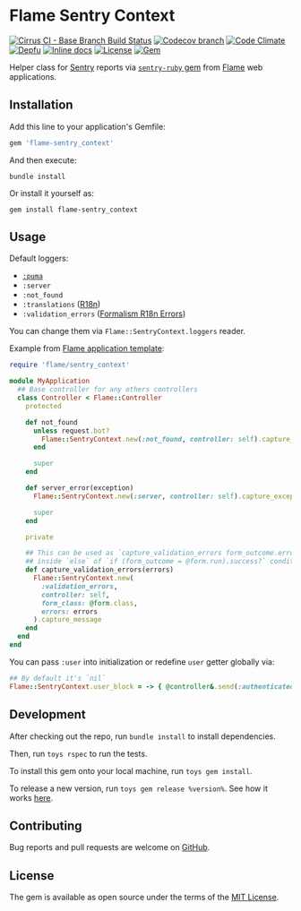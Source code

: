 # Flame Sentry Context

[![Cirrus CI - Base Branch Build Status](https://img.shields.io/cirrus/github/AlexWayfer/flame-sentry_context?style=flat-square)](https://cirrus-ci.com/github/AlexWayfer/flame-sentry_context)
[![Codecov branch](https://img.shields.io/codecov/c/github/AlexWayfer/flame-sentry_context/main.svg?style=flat-square)](https://codecov.io/gh/AlexWayfer/flame-sentry_context)
[![Code Climate](https://img.shields.io/codeclimate/maintainability/AlexWayfer/flame-sentry_context.svg?style=flat-square)](https://codeclimate.com/github/AlexWayfer/flame-sentry_context)
[![Depfu](https://img.shields.io/depfu/AlexWayfer/flame-sentry_context?style=flat-square)](https://depfu.com/repos/github/AlexWayfer/flame-sentry_context)
[![Inline docs](https://inch-ci.org/github/AlexWayfer/flame-sentry_context.svg?branch=main)](https://inch-ci.org/github/AlexWayfer/flame-sentry_context)
[![License](https://img.shields.io/github/license/AlexWayfer/flame-sentry_context.svg?style=flat-square)](https://github.com/AlexWayfer/flame-sentry_context/blob/main/LICENSE.txt)
[![Gem](https://img.shields.io/gem/v/flame-sentry_context.svg?style=flat-square)](https://rubygems.org/gems/flame-sentry_context)

Helper class for [Sentry](https://sentry.io/) reports
via [`sentry-ruby` gem](https://rubygems.org/gems/sentry-ruby)
from [Flame](https://github.com/AlexWayfer/flame) web applications.

## Installation

Add this line to your application's Gemfile:

```ruby
gem 'flame-sentry_context'
```

And then execute:

```shell
bundle install
```

Or install it yourself as:

```shell
gem install flame-sentry_context
```

## Usage

Default loggers:

*   [`:puma`](https://puma.io/)
*   `:server`
*   `:not_found`
*   `:translations` ([R18n](https://github.com/r18n/r18n))
*   `:validation_errors` ([Formalism R18n Errors](https://github.com/AlexWayfer/formalism-r18n_errors))

You can change them via `Flame::SentryContext.loggers` reader.

Example from [Flame application template](https://github.com/AlexWayfer/flame-cli/tree/main/template):

```ruby
require 'flame/sentry_context'

module MyApplication
  ## Base controller for any others controllers
  class Controller < Flame::Controller
    protected

    def not_found
      unless request.bot?
        Flame::SentryContext.new(:not_found, controller: self).capture_message
      end

      super
    end

    def server_error(exception)
      Flame::SentryContext.new(:server, controller: self).capture_exception(exception)

      super
    end

    private

    ## This can be used as `capture_validation_errors form_outcome.errors.translations`
    ## inside `else` of `if (form_outcome = @form.run).success?` condition.
    def capture_validation_errors(errors)
      Flame::SentryContext.new(
        :validation_errors,
        controller: self,
        form_class: @form.class,
        errors: errors
      ).capture_message
    end
  end
end
```

You can pass `:user` into initialization or redefine `user` getter globally via:

```ruby
## By default it's `nil`
Flame::SentryContext.user_block = -> { @controller&.send(:authenticated)&.account }
```

## Development

After checking out the repo, run `bundle install` to install dependencies.

Then, run `toys rspec` to run the tests.

To install this gem onto your local machine, run `toys gem install`.

To release a new version, run `toys gem release %version%`.
See how it works [here](https://github.com/AlexWayfer/gem_toys#release).

## Contributing

Bug reports and pull requests are welcome on [GitHub](https://github.com/AlexWayfer/flame-sentry_context).

## License

The gem is available as open source under the terms of the
[MIT License](https://opensource.org/licenses/MIT).
